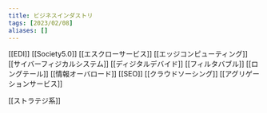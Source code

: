 ```yaml
---
title: ビジネスインダストリ
tags: [2023/02/08]
aliases: []
---
```


[[EDI]]
[[Society5.0]]
[[エスクローサービス]]
[[エッジコンピューティング]]
[[サイバーフィジカルシステム]]
[[ディジタルデバイド]]
[[フィルタバブル]]
[[ロングテール]]
[[情報オーバロード]]
[[SEO]]
[[クラウドソーシング]]
[[アグリゲーションサービス]]

[[ストラテジ系]]